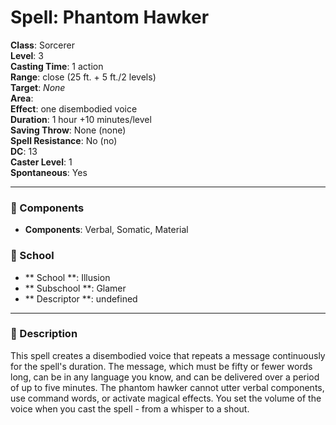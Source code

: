 
# Spell: Phantom Hawker
**Class**: Sorcerer  
**Level**: 3  
**Casting Time**: 1 action  
**Range**: close (25 ft. + 5 ft./2 levels)  
**Target**: _None_  
**Area**:   
**Effect**: one disembodied voice  
**Duration**: 1 hour +10 minutes/level  
**Saving Throw**: None (none)  
**Spell Resistance**: No (no)  
**DC**: 13  
**Caster Level**: 1  
**Spontaneous**: Yes

---

### 🔮 Components
- **Components**: Verbal, Somatic, Material

### 🏫 School
- ** School **: Illusion
- ** Subschool **: Glamer
- ** Descriptor **: undefined
---

### 📜 Description
This spell creates a disembodied voice that repeats a message continuously for the spell's duration. The message, which must be fifty or fewer words long, can be in any language you know, and can be delivered over a period of up to five minutes. The phantom hawker cannot utter verbal components, use command words, or activate magical effects. You set the volume of the voice when you cast the spell - from a whisper to a shout.
